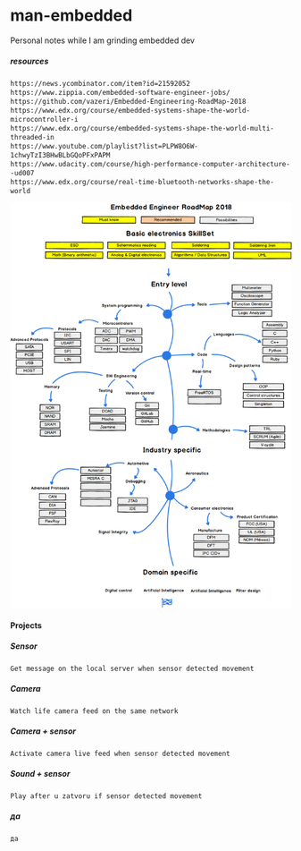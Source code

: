 # man-embedded
Personal notes while I am grinding embedded dev

##### resources
```
https://news.ycombinator.com/item?id=21592052
https://www.zippia.com/embedded-software-engineer-jobs/
https://github.com/vazeri/Embedded-Engineering-RoadMap-2018
https://www.edx.org/course/embedded-systems-shape-the-world-microcontroller-i
https://www.edx.org/course/embedded-systems-shape-the-world-multi-threaded-in
https://www.youtube.com/playlist?list=PLPW8O6W-1chwyTzI3BHwBLbGQoPFxPAPM
https://www.udacity.com/course/high-performance-computer-architecture--ud007
https://www.edx.org/course/real-time-bluetooth-networks-shape-the-world
```
![roadmap](./res/roadmap.png)


#### Projects

##### Sensor
```
Get message on the local server when sensor detected movement
```


##### Camera
```
Watch life camera feed on the same network
```

##### Camera + sensor
```
Activate camera live feed when sensor detected movement
```

##### Sound + sensor
```
Play after u zatvoru if sensor detected movement 
```

##### да
```
да
```

